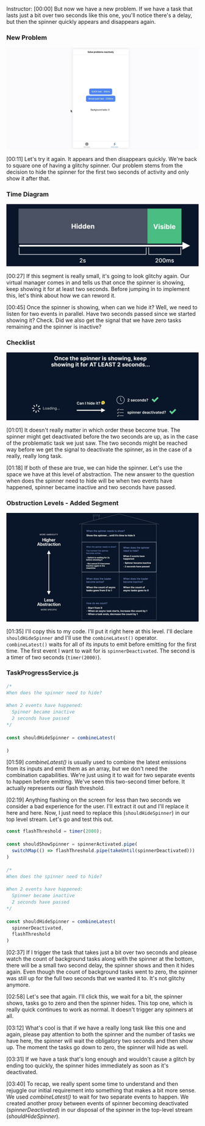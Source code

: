 Instructor: [00:00] But now we have a new problem. If we have a task that lasts just a bit over two seconds like this one, you'll notice there's a delay, but then the spinner quickly appears and disappears again.

### New Problem
![New Problem](../images/egghead-use-combinelatest-to-only-emit-notifications-when-certain-events-have-happened-new-problem.png)

[00:11] Let's try it again. It appears and then disappears quickly. We're back to square one of having a glitchy spinner. Our problem stems from the decision to hide the spinner for the first two seconds of activity and only show it after that.

### Time Diagram
![Time Diagram](../images/egghead-use-combinelatest-to-only-emit-notifications-when-certain-events-have-happened-time-diagram.png)

[00:27] If this segment is really small, it's going to look glitchy again. Our virtual manager comes in and tells us that once the spinner is showing, keep showing it for at least two seconds. Before jumping in to implement this, let's think about how we can reword it.

[00:45] Once the spinner is showing, when can we hide it? Well, we need to listen for two events in parallel. Have two seconds passed since we started showing it? Check. Did we also get the signal that we have zero tasks remaining and the spinner is inactive?

### Checklist
![Checklist](../images/egghead-use-combinelatest-to-only-emit-notifications-when-certain-events-have-happened-checklist.png)

[01:01] It doesn't really matter in which order these become true. The spinner might get deactivated before the two seconds are up, as in the case of the problematic task we just saw. The two seconds might be reached way before we get the signal to deactivate the spinner, as in the case of a really, really long task.

[01:18] If both of these are true, we can hide the spinner. Let's use the space we have at this level of abstraction. The new answer to the question when does the spinner need to hide will be when two events have happened, spinner became inactive and two seconds have passed.

### Obstruction Levels - Added Segment
![Added Segment](../images/egghead-use-combinelatest-to-only-emit-notifications-when-certain-events-have-happened-added-segment.png)

[01:35] I'll copy this to my code. I'll put it right here at this level. I'll declare `shouldHideSpinner` and I'll use the `combineLatest()` operator. `combineLatest()` waits for all of its inputs to emit before emitting for the first time. The first event I want to wait for is `spinnerDeactivated`. The second is a timer of two seconds (`timer(2000)`).

### TaskProgressService.js
```js
/*
When does the spinner need to hide?

When 2 events have happened:
  Spinner became inactive
  2 seconds have passed
*/

const shouldHideSpinner = combineLatest(

)
```

[01:59] *combineLatest()* is usually used to combine the latest emissions from its inputs and emit them as an array, but we don't need the combination capabilities. We're just using it to wait for two separate events to happen before emitting. We've seen this two-second timer before. It actually represents our flash threshold.

[02:19] Anything flashing on the screen for less than two seconds we consider a bad experience for the user. I'll extract it out and I'll replace it here and here. Now, I just need to replace this (`shouldHideSpinner`) in our top level stream. Let's go and test this out.

```js
const flashThreshold = timer(2000);

const shouldShowSpinner = spinnerActivated.pipe(
  switchMap(() => flashThreshold.pipe(takeUntil(spinnerDeactivated)))
)

/*
When does the spinner need to hide?

When 2 events have happened:
  Spinner became inactive
  2 seconds have passed
*/

const shouldHideSpinner = combineLatest(
  spinnerDeactivated,
  flashThreshold
)
```

[02:37] If I trigger the task that takes just a bit over two seconds and please watch the count of background tasks along with the spinner at the bottom, there will be a small two second delay, the spinner shows and then it hides again. Even though the count of background tasks went to zero, the spinner was still up for the full two seconds that we wanted it to. It's not glitchy anymore.

[02:58] Let's see that again. I'll click this, we wait for a bit, the spinner shows, tasks go to zero and then the spinner hides. This top one, which is really quick continues to work as normal. It doesn't trigger any spinners at all.

[03:12] What's cool is that if we have a really long task like this one and again, please pay attention to both the spinner and the number of tasks we have here, the spinner will wait the obligatory two seconds and then show up. The moment the tasks go down to zero, the spinner will hide as well.

[03:31] If we have a task that's long enough and wouldn't cause a glitch by ending too quickly, the spinner hides immediately as soon as it's deactivated.

[03:40] To recap, we really spent some time to understand and then rejuggle our initial requirement into something that makes a bit more sense. We used *combineLatest()* to wait for two separate events to happen. We created another proxy between events of spinner becoming deactivated (*spinnerDeactivated*) in our disposal of the spinner in the top-level stream (*shouldHideSpinner*).
